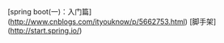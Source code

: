 

[spring boot(一)：入门篇]
(http://www.cnblogs.com/ityouknow/p/5662753.html)
[脚手架]
(http://start.spring.io/)
